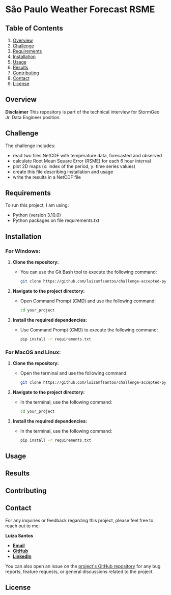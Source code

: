 # São Paulo Weather Forecast RSME


## Table of Contents

1. [Overview](#overview)
2. [Challenge](#challenge)
3. [Requirements](#requirements)
4. [Installation](#installation)
5. [Usage](#usage)
6. [Results](#results)
7. [Contributing](#contributing)
8. [Contact](#contact)
9. [License](#license)

## Overview

**Disclaimer**
This repository is part of the technical interview for StormGeo Jr. Data Engineer position. 

## Challenge
The challenge includes: 
  - read two files NetCDF with temperature data, forecasted and observed
  - calculate Root Mean Square Error (RSME) for each 6 hour interval
  - plot 2D maps (x: index of the period, y: time series values)
  - create this file describing installation and usage
  - write the results in a NetCDF file 

## Requirements

To run this project, I am using:

- Python (version 3.10.0)
- Python packages on file requirements.txt

## Installation


### For Windows:

1. **Clone the repository:**
   - You can use the Git Bash tool to execute the following command:
     ```sh
     git clone https://github.com/luizamfsantos/challenge-accepted-python.git
     ```

2. **Navigate to the project directory:**
   - Open Command Prompt (CMD) and use the following command:
     ```sh
     cd your_project
     ```

3. **Install the required dependencies:**
   - Use Command Prompt (CMD) to execute the following command:
     ```sh
     pip install -r requirements.txt
     ```

### For MacOS and Linux:

1. **Clone the repository:**
   - Open the terminal and use the following command:
     ```sh
     git clone https://github.com/luizamfsantos/challenge-accepted-python.git
     ```

2. **Navigate to the project directory:**
   - In the terminal, use the following command:
     ```sh
     cd your_project
     ```

3. **Install the required dependencies:**
   - In the terminal, use the following command:
     ```sh
     pip install -r requirements.txt
     ```

## Usage

## Results

## Contributing

## Contact

For any inquiries or feedback regarding this project, please feel free to reach out to me:

**Luiza Santos**
- [**Email**](mailto:luiza.marques_@hotmail.com)
- [**GitHub**](http://github.com/luizamfsantos)
- [**LinkedIn**](https://www.linkedin.com/in/santosluiza/)

You can also open an issue on the [project's GitHub repository](https://github.com/luizamfsantos/challenge-accepted-python/issues) for any bug reports, feature requests, or general discussions related to the project.



## License
